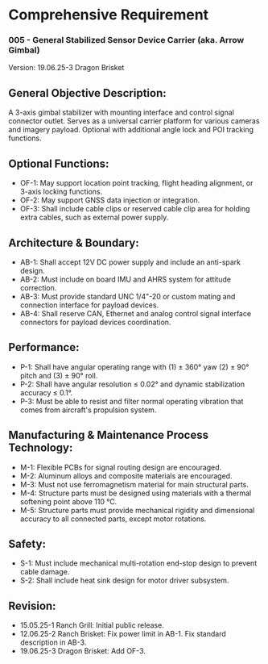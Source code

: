# Comprehensive Requirement
### 005 - General Stabilized Sensor Device Carrier (aka. Arrow Gimbal)
Version: 19.06.25-3 Dragon Brisket

## General Objective Description:
A 3-axis gimbal stabilizer with mounting interface and control signal connector outlet. Serves as a universal carrier platform for various cameras and imagery payload. Optional with additional angle lock and POI tracking functions.

## Optional Functions:
- OF-1: May support location point tracking, flight heading alignment, or 3-axis locking functions.
- OF-2: May support GNSS data injection or integration.
- OF-3: Shall include cable clips or reserved cable clip area for holding extra cables, such as external power supply.

## Architecture & Boundary:
- AB-1: Shall accept 12V DC power supply and include an anti-spark design.
- AB-2: Must include on board IMU and AHRS system for attitude correction.
- AB-3: Must provide standard UNC 1/4"-20 or custom mating and connection interface for payload devices.
- AB-4: Shall reserve CAN, Ethernet and analog control signal interface connectors for payload devices coordination.

## Performance:
- P-1: Shall have angular operating range with (1) ± 360° yaw (2) ± 90° pitch and (3) ± 90° roll.
- P-2: Shall have angular resolution ≤ 0.02° and dynamic stabilization accuracy ≤ 0.1°.
- P-3: Must be able to resist and filter normal operating vibration that comes from aircraft's propulsion system.

## Manufacturing & Maintenance Process Technology:
- M-1: Flexible PCBs for signal routing design are encouraged.
- M-2: Aluminum alloys and composite materials are encouraged.
- M-3: Must not use ferromagnetism material for main structural parts.
- M-4: Structure parts must be designed using materials with a thermal softening point above 110 ℃.
- M-5: Structure parts must provide mechanical rigidity and dimensional accuracy to all connected parts, except motor rotations.

## Safety:
- S-1: Must include mechanical multi-rotation end-stop design to prevent cable damage.
- S-2: Shall include heat sink design for motor driver subsystem. 

## Revision:
- 15.05.25-1 Ranch Grill: Initial public release.
- 12.06.25-2 Ranch Brisket: Fix power limit in AB-1. Fix standard description in AB-3.
- 19.06.25-3 Dragon Brisket: Add OF-3.
